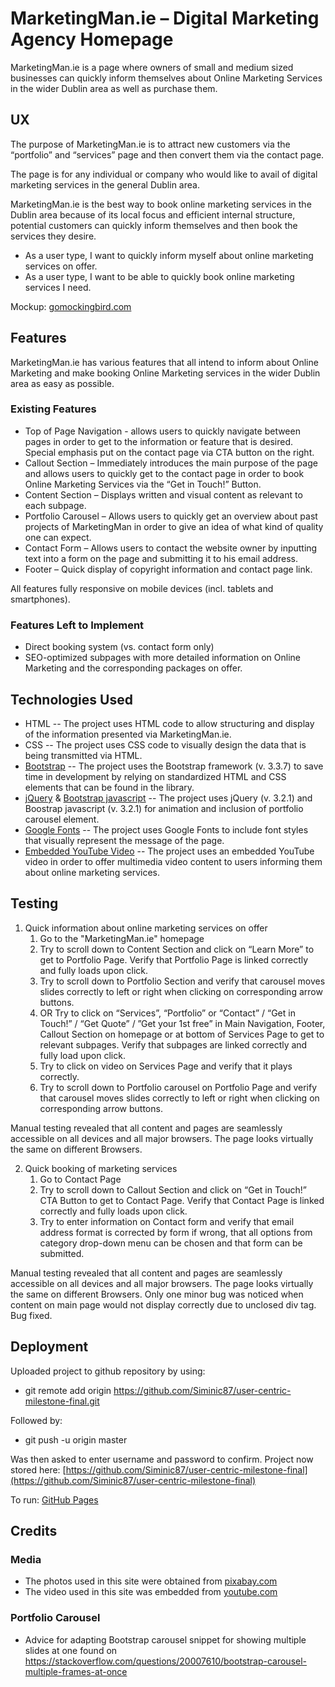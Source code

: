 # MarketingMan.ie – Digital Marketing Agency Homepage
MarketingMan.ie is a page where owners of small and medium sized businesses can quickly inform themselves about Online Marketing Services in the wider Dublin area as well as purchase them.

## UX
The purpose of MarketingMan.ie is to attract new customers via the “portfolio” and “services” page and then convert them via the contact page.

The page is for any individual or company who would like to avail of digital marketing services in the general Dublin area. 

MarketingMan.ie is the best way to book online marketing services in the Dublin area because of its local focus and efficient internal structure, potential customers can quickly inform themselves and then book the services they desire. 

- As a user type, I want to quickly inform myself about online marketing services on offer.
- As a user type, I want to be able to quickly book online marketing services I need.

Mockup:
[gomockingbird.com](https://gomockingbird.com/projects/yyire2b/4gXVnC)

## Features
MarketingMan.ie has various features that all intend to inform about Online Marketing and make booking Online Marketing services in the wider Dublin area as easy as possible. 

### Existing Features
- Top of Page Navigation - allows users to quickly navigate between pages in order to get to the information or feature that is desired. Special emphasis put on the contact page via CTA button on the right.
- Callout Section – Immediately introduces the main purpose of the page and allows users to quickly get to the contact page in order to book Online Marketing Services via the “Get in Touch!” Button. 
- Content Section – Displays written and visual content as relevant to each subpage.
- Portfolio Carousel – Allows users to quickly get an overview about past projects of MarketingMan in order to give an idea of what kind of quality one can expect. 
- Contact Form – Allows users to contact the website owner by inputting text into a form on the page and submitting it to his email address.
- Footer – Quick display of copyright information and contact page link.

All features fully responsive on mobile devices (incl. tablets and smartphones). 

### Features Left to Implement
- Direct booking system (vs. contact form only)
- SEO-optimized subpages with more detailed information on Online Marketing and the corresponding packages on offer.

## Technologies Used
- HTML
-- The project uses HTML code to allow structuring and display of the information presented via MarketingMan.ie.
- CSS
-- The project uses CSS code to visually design the data that is being transmitted via HTML.
- [Bootstrap](https://getbootstrap.com/docs/3.3/)
-- The project uses the Bootstrap framework (v. 3.3.7) to save time in development by relying on standardized HTML and CSS elements that can be found in the library.
- [jQuery](https://blog.jquery.com/2017/03/20/jquery-3-2-1-now-available/) & [Bootstrap javascript](https://getbootstrap.com/docs/3.3/getting-started/)
-- The project uses jQuery (v. 3.2.1) and Boostrap javascript (v. 3.2.1) for animation and inclusion of portfolio carousel element.
- [Google Fonts](https://fonts.google.com/)
-- The project uses Google Fonts to include font styles that visually represent the message of the page.
- [Embedded YouTube Video](https://www.youtube.com/watch?v=cP74xRrlSW4)
-- The project uses an embedded YouTube video in order to offer multimedia video content to users informing them about online marketing services.

## Testing
1.	Quick information about online marketing services on offer
    1. Go to the "MarketingMan.ie" homepage
    2. Try to scroll down to Content Section and click on “Learn More” to get to Portfolio Page. Verify that Portfolio Page is linked correctly and fully loads upon click. 
    3. Try to scroll down to Portfolio Section and verify that carousel moves slides correctly to left or right when clicking on corresponding arrow buttons.
    4. OR Try to click on “Services”, “Portfolio” or “Contact” /  “Get in Touch!” / “Get Quote” / ”Get your 1st free” in Main Navigation, Footer, Callout Section on homepage or at bottom of Services Page to get to relevant subpages. Verify that subpages are linked correctly and fully load upon click. 
    5. Try to click on video on Services Page and verify that it plays correctly.
    6. Try to scroll down to Portfolio carousel on Portfolio Page and verify that carousel moves slides correctly to left or right when clicking on corresponding arrow buttons.

Manual testing revealed that all content and pages are seamlessly accessible on all devices and all major browsers. The page looks virtually the same on different Browsers. 

2.	Quick booking of marketing services
    1. Go to Contact Page
    2. Try to scroll down to Callout Section and click on “Get in Touch!” CTA Button to get to Contact Page. Verify that Contact Page is linked correctly and fully loads upon click. 
    3. Try to enter information on Contact form and verify that email address format is corrected by form if wrong, that all options from category drop-down menu can be chosen and that form can be submitted.

Manual testing revealed that all content and pages are seamlessly accessible on all devices and all major browsers. The page looks virtually the same on different Browsers.
Only one minor bug was noticed when content on main page would not display correctly due to unclosed div tag. Bug fixed.

## Deployment
Uploaded project to github repository by using:

- git remote add origin https://github.com/Siminic87/user-centric-milestone-final.git

Followed by:

- git push -u origin master

Was then asked to enter username and password to confirm. Project now stored here: [https://github.com/Siminic87/user-centric-milestone-final](https://github.com/Siminic87/user-centric-milestone-final)

To run: [GitHub Pages](https://siminic87.github.io/user-centric-milestone-final/)

## Credits
### Media
- The photos used in this site were obtained from [pixabay.com](http://pixabay.com)
- The video used in this site was embedded from [youtube.com](https://www.youtube.com/watch?v=cP74xRrlSW4m)

### Portfolio Carousel
- Advice for adapting Bootstrap carousel snippet for showing multiple slides at one found on https://stackoverflow.com/questions/20007610/bootstrap-carousel-multiple-frames-at-once